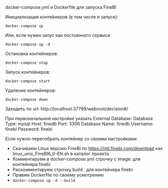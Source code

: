 docker-compose.yml и Dockerfile для запуска FineBI

Инициализация контейнеров (в том числе и запуск):
```
docker-compose up
```

Или, если нужен запус как постоянного сервиса
```
docker-compose up -d
```

Остановка контейнеров:
```
docker-compose stop
```

Запуск контейнеров:
```
docker-compose start
```

Удаление контейнеров:
```
docker-compose down
```

Заходить по url: http://localhost:37799/webroot/decision#/

При первоначальной настройке указать External Database:
Database Type: mysql
Host: finedb
Port: 3306
Database Name: finedb
Username: finebi
Password: finebi

Если нужно пересобрать контейнер со своими настройками:
- Скачиваем Linux версию FineBI по https://intl.finebi.com/download как linux_unix_FineBI6_0-EN.sh в каталог проекта
- Комментируем в docker-compose.yml строчку c image: для контейнера finebi
- Раскомментируем строчку build . для контейнера finebi
- Правим Dockerfile по своему усмотрению
- `docker-compose up -d --build`
